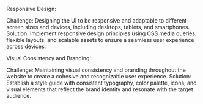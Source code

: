 Responsive Design:

Challenge: Designing the UI to be responsive and adaptable to different screen sizes and devices, including desktops, tablets, and smartphones. Solution: Implement responsive design principles using CSS media queries, flexible layouts, and scalable assets to ensure a seamless user experience across devices.

Visual Consistency and Branding:

Challenge: Maintaining visual consistency and branding throughout the website to create a cohesive and recognizable user experience. Solution: Establish a style guide with consistent typography, color palette, icons, and visual elements that reflect the brand identity and resonate with the target audience.